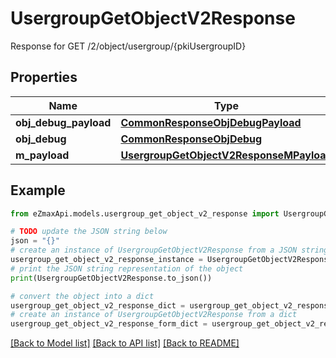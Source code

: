 # UsergroupGetObjectV2Response

Response for GET /2/object/usergroup/{pkiUsergroupID}

## Properties

Name | Type | Description | Notes
------------ | ------------- | ------------- | -------------
**obj_debug_payload** | [**CommonResponseObjDebugPayload**](CommonResponseObjDebugPayload.md) |  | 
**obj_debug** | [**CommonResponseObjDebug**](CommonResponseObjDebug.md) |  | [optional] 
**m_payload** | [**UsergroupGetObjectV2ResponseMPayload**](UsergroupGetObjectV2ResponseMPayload.md) |  | 

## Example

```python
from eZmaxApi.models.usergroup_get_object_v2_response import UsergroupGetObjectV2Response

# TODO update the JSON string below
json = "{}"
# create an instance of UsergroupGetObjectV2Response from a JSON string
usergroup_get_object_v2_response_instance = UsergroupGetObjectV2Response.from_json(json)
# print the JSON string representation of the object
print(UsergroupGetObjectV2Response.to_json())

# convert the object into a dict
usergroup_get_object_v2_response_dict = usergroup_get_object_v2_response_instance.to_dict()
# create an instance of UsergroupGetObjectV2Response from a dict
usergroup_get_object_v2_response_form_dict = usergroup_get_object_v2_response.from_dict(usergroup_get_object_v2_response_dict)
```
[[Back to Model list]](../README.md#documentation-for-models) [[Back to API list]](../README.md#documentation-for-api-endpoints) [[Back to README]](../README.md)


